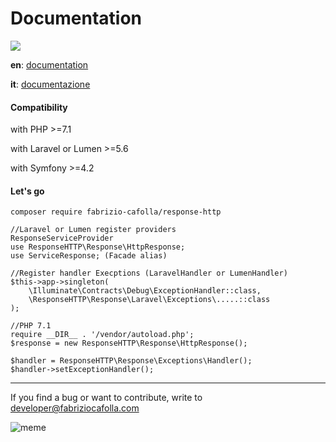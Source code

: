 # Documentation 
![](https://img.shields.io/badge/version-1.0.1--rc-green.svg) 

**en**: [documentation](https://github.com/FabrizioCafolla/response-http/wiki/Response-http-documentation)

**it**: [documentazione](https://github.com/FabrizioCafolla/response-http/wiki/Documentazione-response-http)

#### Compatibility 

with PHP >=7.1

with Laravel or Lumen >=5.6
 
with Symfony >=4.2 

#### Let's go
    
    composer require fabrizio-cafolla/response-http
    
    //Laravel or Lumen register providers
    ResponseServiceProvider
    use ResponseHTTP\Response\HttpResponse;
    use ServiceResponse; (Facade alias)
    
    //Register handler Execptions (LaravelHandler or LumenHandler)
    $this->app->singleton(
        \Illuminate\Contracts\Debug\ExceptionHandler::class,
        \ResponseHTTP\Response\Laravel\Exceptions\.....::class
    );
    
    //PHP 7.1
    require __DIR__ . '/vendor/autoload.php';
    $response = new ResponseHTTP\Response\HttpResponse();

    $handler = ResponseHTTP\Response\Exceptions\Handler();
    $handler->setExceptionHandler();    
***

If you find a bug or want to contribute, write to developer@fabriziocafolla.com

![meme](http://blog.davidjs.com/wp-content/uploads/2018/09/debugging.jpg)
